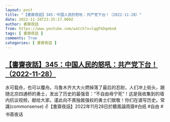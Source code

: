 ```yaml
---
layout: post
title: "【書齋夜話】345：中国人民的怒吼：共产党下台！（2022-11-28）"
date: 2022-11-28T23:35:17.000Z
author: 書齋夜話
from: https://www.youtube.com/watch?v=lqgFkDqeboA
tags: [ 書齋夜話 ]
comments: True
categories: [ 書齋夜話 ]
---
```

<!--1669678517000-->
[【書齋夜話】345：中国人民的怒吼：共产党下台！（2022-11-28）](https://www.youtube.com/watch?v=lqgFkDqeboA)
------

<div>
水可载舟，也可以覆舟。乌鲁木齐大大火燃掉落了最后的忍耐，人们冲上街头，跟随北京四通桥的勇士，发出了历史的最强音：“不自由毋宁死”！这是我收集到的墙内抗议视频，献给大家。谨此向不畏独裁强权的勇士们致敬！你们在谱写历史。常識(commonsense) ✌【書齋夜話】2022年11月28日於聽風論雨齋#白纸 #自由 #书斋夜话
</div>
